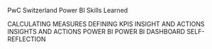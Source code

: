 PwC Switzerland Power BI Skills Learned

CALCULATING MEASURES
DEFINING KPIS
INSIGHT AND ACTIONS
INSIGHTS AND ACTIONS
POWER BI
POWER BI DASHBOARD
SELF-REFLECTION
